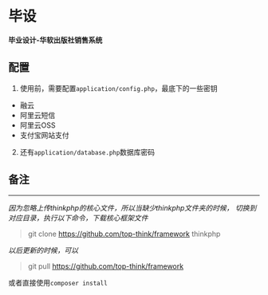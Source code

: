 # 毕设
**毕业设计-华软出版社销售系统**

## 配置

1. 使用前，需要配置`application/config.php`，最底下的一些密钥
- 融云
- 阿里云短信
- 阿里云OSS
- 支付宝网站支付

2. 还有`application/database.php`数据库密码

## 备注
---
*因为忽略上传thinkphp的核心文件，所以当缺少thinkphp文件夹的时候， 切换到对应目录，执行以下命令，下载核心框架文件*

> git clone https://github.com/top-think/framework thinkphp

*以后更新的时候，可以*

> git pull https://github.com/top-think/framework

或者直接使用`composer install`
